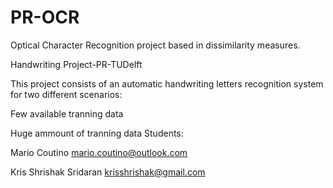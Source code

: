 # PR-OCR
Optical Character Recognition project based in dissimilarity measures.

Handwriting Project-PR-TUDelft

This project consists of an automatic handwriting letters recognition system for two different scenarios:

Few available tranning data

Huge ammount of tranning data
Students:

Mario Coutino mario.coutino@outlook.com

Kris Shrishak Sridaran krisshrishak@gmail.com
